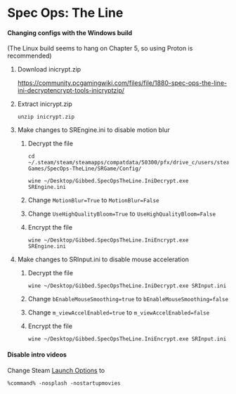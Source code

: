 # Spec Ops: The Line

#### Changing configs with the Windows build

(The Linux build seems to hang on Chapter 5, so using Proton is recommended)

1. Download inicrypt.zip

   https://community.pcgamingwiki.com/files/file/1880-spec-ops-the-line-ini-decryptencrypt-tools-inicryptzip/

1. Extract inicrypt.zip

   ```
   unzip inicrypt.zip
   ```

1. Make changes to SREngine.ini to disable motion blur

   1. Decrypt the file

      ```
      cd ~/.steam/steam/steamapps/compatdata/50300/pfx/drive_c/users/steamuser/Documents/My\ Games/SpecOps-TheLine/SRGame/Config/

      wine ~/Desktop/Gibbed.SpecOpsTheLine.IniDecrypt.exe SREngine.ini
      ```

   1. Change `MotionBlur=True` to `MotionBlur=False`

   1. Change `UseHighQualityBloom=True` to `UseHighQualityBloom=False`

   1. Encrypt the file

      ```
      wine ~/Desktop/Gibbed.SpecOpsTheLine.IniEncrypt.exe SREngine.ini
      ```

1. Make changes to SRInput.ini to disable mouse acceleration

   1. Decrypt the file

      ```
      wine ~/Desktop/Gibbed.SpecOpsTheLine.IniDecrypt.exe SRInput.ini
      ```

   1. Change `bEnableMouseSmoothing=true` to `bEnableMouseSmoothing=false`

   1. Change `m_viewAccelEnabled=true` to `m_viewAccelEnabled=false`

   1. Encrypt the file

      ```
      wine ~/Desktop/Gibbed.SpecOpsTheLine.IniEncrypt.exe SRInput.ini
      ```

#### Disable intro videos

Change Steam [Launch Options](https://help.steampowered.com/faqs/view/7D01-D2DD-D75E-2955) to

```
%command% -nosplash -nostartupmovies
```
